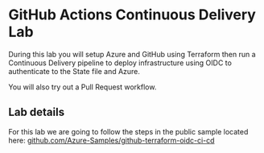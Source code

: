 # GitHub Actions Continuous Delivery Lab

During this lab you will setup Azure and GitHub using Terraform then run a Continuous Delivery pipeline to deploy infrastructure using OIDC to authenticate to the State file and Azure.

You will also try out a Pull Request workflow.

## Lab details

For this lab we are going to follow the steps in the public sample located here: [github.com/Azure-Samples/github-terraform-oidc-ci-cd](https://github.com/Azure-Samples/github-terraform-oidc-ci-cd#demo--lab)
